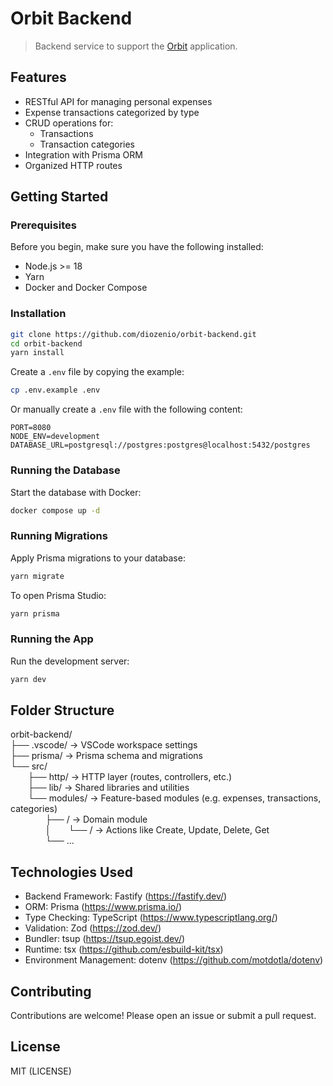 # Orbit Backend

> Backend service to support the [Orbit](https://github.com/diozenio/orbit) application.

## Features

- RESTful API for managing personal expenses
- Expense transactions categorized by type
- CRUD operations for:
  - Transactions
  - Transaction categories
- Integration with Prisma ORM
- Organized HTTP routes

## Getting Started

### Prerequisites

Before you begin, make sure you have the following installed:

- Node.js >= 18
- Yarn
- Docker and Docker Compose

### Installation

```bash
git clone https://github.com/diozenio/orbit-backend.git
cd orbit-backend
yarn install
```

Create a `.env` file by copying the example:

```bash
cp .env.example .env
```

Or manually create a `.env` file with the following content:

```env
PORT=8080
NODE_ENV=development
DATABASE_URL=postgresql://postgres:postgres@localhost:5432/postgres
```

### Running the Database

Start the database with Docker:

```bash
docker compose up -d
```

### Running Migrations

Apply Prisma migrations to your database:

```bash
yarn migrate
```

To open Prisma Studio:

```bash
yarn prisma
```

### Running the App

Run the development server:

```bash
yarn dev
```

## Folder Structure

orbit-backend/  
├── .vscode/ → VSCode workspace settings  
├── prisma/ → Prisma schema and migrations  
└── src/  
  ├── http/ → HTTP layer (routes, controllers, etc.)  
  ├── lib/ → Shared libraries and utilities  
  └── modules/ → Feature-based modules (e.g. expenses, transactions, categories)  
    ├── <feature>/ → Domain module  
    │  └── <sub-feature>/ → Actions like Create, Update, Delete, Get  
    └── ...

## Technologies Used

- Backend Framework: Fastify (https://fastify.dev/)
- ORM: Prisma (https://www.prisma.io/)
- Type Checking: TypeScript (https://www.typescriptlang.org/)
- Validation: Zod (https://zod.dev/)
- Bundler: tsup (https://tsup.egoist.dev/)
- Runtime: tsx (https://github.com/esbuild-kit/tsx)
- Environment Management: dotenv (https://github.com/motdotla/dotenv)

## Contributing

Contributions are welcome! Please open an issue or submit a pull request.

## License

MIT (LICENSE)
